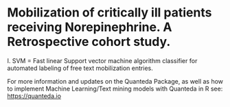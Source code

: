 # Mobilization of critically ill patients receiving Norepinephrine. A Retrospective cohort study.

I. SVM = Fast linear Support vector machine algorithm classifier for automated labeling of free text mobilization entries. 

For more information and updates on the Quanteda Package, as well as how to implement Machine Learning/Text mining models with Quanteda in R see:
https://quanteda.io


